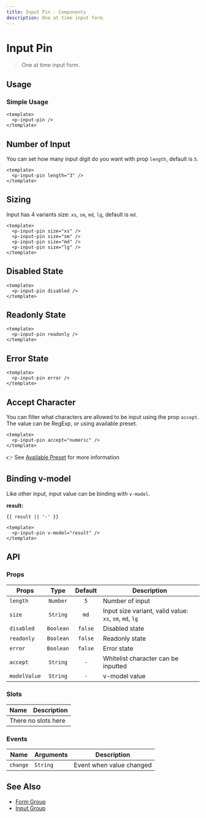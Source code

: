 ```yaml
---
title: Input Pin · Components
description: One at time input form.
---
```


<script setup>
  import pInputPin from './InputPin.vue'
  import { ref } from 'vue-demi'

  const result = ref('')
</script>

# Input Pin

> One at time input form.

## Usage

### Simple Usage

<preview>
  <p-input-pin />
</preview>

```vue
<template>
  <p-input-pin />
</template>
```

## Number of Input

You can set how many input digit do you want with prop `length`, default is `5`.

<preview>
  <p-input-pin length="3" />
</preview>

```vue
<template>
  <p-input-pin length="3" />
</template>
```

## Sizing

Input has 4 variants size: `xs`, `sm`, `md`, `lg`, default is `md`.

<preview class="flex-col space-y-3">
  <p-input-pin size="xs" />
  <p-input-pin size="sm" />
  <p-input-pin size="md" />
  <p-input-pin size="lg" />
</preview>

```vue
<template>
  <p-input-pin size="xs" />
  <p-input-pin size="sm" />
  <p-input-pin size="md" />
  <p-input-pin size="lg" />
</template>
```

## Disabled State

<preview>
  <p-input-pin disabled />
</preview>

```vue
<template>
  <p-input-pin disabled />
</template>
```

## Readonly State
<preview>
  <p-input-pin readonly />
</preview>

```vue
<template>
  <p-input-pin readonly />
</template>
```

## Error State
<preview>
  <p-input-pin error />
</preview>

```vue
<template>
  <p-input-pin error />
</template>
```

## Accept Character

You can filter what characters are allowed to be input using the prop `accept`. The value can be RegExp, or using available preset.

<preview class="flex-col space-y-4">
  <p-input-pin accept="numeric" />
</preview>

```vue
<template>
  <p-input-pin accept="numeric" />
</template>
```

👉 See [Available Preset](../input/#available-preset) for more information

## Binding v-model

Like other input, input value can be binding with `v-model`.

<preview>
  <p-input-pin v-model="result" />
</preview>

**result:**

<code class="truncate whitespace-pre">{{ result || '-' }}</code>

```vue
<template>
  <p-input-pin v-model="result" />
</template>
```

## API

### Props

| Props        |   Type    | Default | Description                                             |
|--------------|:---------:|:-------:|---------------------------------------------------------|
| `length`     | `Number`  |   `5`   | Number of input                                         |
| `size`       | `String`  |  `md`   | Input size variant, valid value: `xs`, `sm`, `md`, `lg` |
| `disabled`   | `Boolean` | `false` | Disabled state                                          |
| `readonly`   | `Boolean` | `false` | Readonly state                                          |
| `error`      | `Boolean` | `false` | Error state                                             |
| `accept`     | `String`  |   `-`   | Whitelist character can be inputted                     |
| `modelValue` | `String`  |   `-`   | v-model value                                           |

### Slots

<table>
  <thead>
    <tr>
      <th>Name</th>
      <th>Description</th>
    </tr>
  </thead>
  <tbody>
    <tr>
      <td colspan="2" class="text-center">There no slots here</td>
    </tr>
  </tbody>
</table>

### Events

| Name     | Arguments | Description              |
|----------|-----------|--------------------------|
| `change` | `String`  | Event when value changed |

## See Also

- [Form Group](/components/form-group/)
- [Input Group](/components/input-group/)
